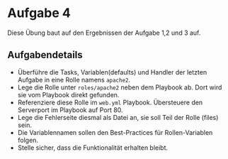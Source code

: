# Aufgabe 4
Diese Übung baut auf den Ergebnissen der Aufgabe 1,2 und 3 auf.

## Aufgabendetails
* Überführe die Tasks, Variablen(defaults) und Handler der letzten Aufgabe in eine Rolle namens `apache2`.
* Lege die Rolle unter `roles/apache2` neben dem Playbook ab. Dort wird sie vom Playbook direkt gefunden.
* Referenziere diese Rolle im `web.yml` Playbook. Übersteuere den Serverport im Playbook auf Port 80.
* Lege die Fehlerseite diesmal als Datei an, sie soll Teil der Rolle (files) sein.
* Die Variablennamen sollen den Best-Practices für Rollen-Variablen folgen.
* Stelle sicher, dass die Funktionalität erhalten bleibt.
